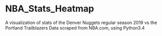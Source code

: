 # NBA_Stats_Heatmap
A visualization of stats of the Denver Nuggets regular season 2019 vs the Portland Trailblazers
Data scraped from NBA.com, using Python3.4
